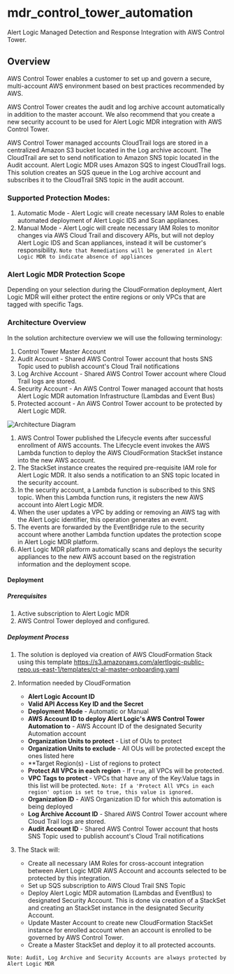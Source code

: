 # mdr\_control\_tower\_automation

Alert Logic Managed Detection and Response Integration with AWS Control Tower.

## Overview

AWS Control Tower enables a customer to set up and govern a secure, multi-account AWS environment based on best practices recommended by AWS. 

AWS Control Tower creates the audit and log archive account automatically in addition to the master account. We also recommend that you create a new security account to be used for Alert Logic MDR integration with AWS Control Tower.

AWS Control Tower managed accounts CloudTrail logs are stored in a centralized Amazon S3 bucket located in the Log archive account. The CloudTrail are set to send notification to Amazon SNS topic located in the Audit account. Alert Logic MDR uses Amazon SQS to ingest CloudTrail logs. This solution creates an SQS queue in the Log archive account and subscribes it to the CloudTrail SNS topic in the audit account.

### Supported Protection Modes:

1. Automatic Mode - Alert Logic will create necessary IAM Roles to enable automated deployment of Alert Logic IDS and Scan appliances.
2. Manual Mode - Alert Logic will create necessary IAM Roles to monitor changes via AWS Cloud Trail and discovery APIs, but will not deploy Alert Logic IDS and Scan appliances, instead it will be customer's responsibility. 
```Note that Remediations will be generated in Alert Logic MDR to indicate absence of appliances```
 
### Alert Logic MDR Protection Scope
Depending on your selection during the CloudFormation deployment, Alert Logic MDR will either protect the entire regions or only VPCs that are tagged with specific Tags.

### Architecture Overview

In the solution architecture overview we will use the following terminology:

1. Control Tower Master Account
2. Audit Account - Shared AWS Control Tower account that hosts SNS Topic used to publish account's Cloud Trail notifications
3. Log Archive Account - Shared AWS Control Tower account where Cloud Trail logs are stored.
4. Security Account - An AWS Control Tower managed account that hosts Alert Logic MDR automation Infrastructure (Lambdas and Event Bus)
5. Protected account - An AWS Control Tower account to be protected by Alert Logic MDR.
	
![Architecture Diagram](architecture.png)

1.	AWS Control Tower published the Lifecycle events after successful enrollment of AWS accounts. The Lifecycle event invokes the AWS Lambda function to deploy the AWS CloudFormation StackSet instance into the new AWS account. 
2.	The StackSet instance creates the required pre-requisite IAM role for Alert Logic MDR. It also sends a notification to an SNS topic located in the security account. 
3.	In the security account, a Lambda function is subscribed to this SNS topic. When this Lambda function runs, it registers the new AWS account into Alert Logic MDR.
4.	When the user updates a VPC by adding or removing an AWS tag with the Alert Logic identifier, this operation generates an event. 
5.	The events are forwarded by the EventBridge rule to the security account where another Lambda function updates the protection scope in Alert Logic MDR platform.
6.	Alert Logic MDR platform automatically scans and deploys the security appliances to the new AWS account based on the registration information and the deployment scope. 



#### Deployment
##### Prerequisites

1. Active subscription to Alert Logic MDR
2. AWS Control Tower deployed and configured.


##### Deployment Process
1. The solution is deployed via creation of AWS CloudFormation Stack using this template <https://s3.amazonaws.com/alertlogic-public-repo.us-east-1/templates/ct-al-master-onboarding.yaml>
2. Information needed by CloudFormation
	* **Alert Logic Account ID**
	* **Valid API Access Key ID and the Secret**
	* **Deployment Mode** - Automatic or Manual
	* **AWS Account ID to deploy Alert Logic's AWS Control Tower Automation to** - AWS Account ID of the designated Security Automation account
	* **Organization Units to protect** - List of OUs to protect
	* **Organization Units to exclude** - All OUs will be protected except the ones listed here
	* **Target Region(s) - List of regions to protect
	* **Protect All VPCs in each region** - If `true`, all VPCs will be protected.
	* **VPC Tags to protect** - VPCs that have any of the Key:Value tags in this list will be protected. ```Note: If a 'Protect All VPCs in each region' option is set to true, this value is ignored.```
	* **Organization ID** - AWS Organization ID for which this automation is being deployed
	* **Log Archive Account ID** - Shared AWS Control Tower account where Cloud Trail logs are stored.
	* **Audit Account ID** - Shared AWS Control Tower account that hosts SNS Topic used to publish account's Cloud Trail notifications
	
	

3. The Stack will:
	* Create all necessary IAM Roles for cross-account integration between Alert Logic MDR AWS Account and accounts selected to be protected by this integration.
	* Set up SQS subscription to AWS Cloud Trail SNS Topic
	* Deploy Alert Logic MDR automation (Lambdas and EventBus) to designated Security Account. This is done via creation of a StackSet and creating an StackSet instance in the designated Security Account.
	* Update Master Account to create new CloudFormation StackSet instance for enrolled account when an account is enrolled to be governed by AWS Control Tower.
	* Create a Master StackSet and deploy it to all protected accounts.
	

```Note: Audit, Log Archive and Security Accounts are always protected by Alert Logic MDR```
